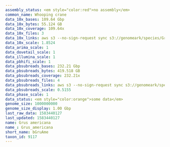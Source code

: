 ```yaml
---
assembly_status: <em style="color:red">no assembly</em>
common_name: Whooping crane
data_10x_bases: 109.64 Gbp
data_10x_bytes: 55.124 GB
data_10x_coverage: 109.64x
data_10x_files: 3
data_10x_links: aws s3 --no-sign-request sync s3://genomeark/species/Grus_americana/bGruAme1/genomic_data/10x/ .<br>
data_10x_scale: 1.8524
data_arima_scale: 1
data_dovetail_scale: 1
data_illumina_scale: 1
data_pbhifi_scale: 1
data_pbsubreads_bases: 232.21 Gbp
data_pbsubreads_bytes: 419.518 GB
data_pbsubreads_coverage: 232.21x
data_pbsubreads_files: 4
data_pbsubreads_links: aws s3 --no-sign-request sync s3://genomeark/species/Grus_americana/bGruAme1/genomic_data/pacbio/ . --exclude "*ccs.bam*"<br>
data_pbsubreads_scale: 0.5155
data_phase_scale: 1
data_status: <em style="color:orange">some data</em>
genome_size: 1000000000
genome_size_display: 1.00 Gbp
last_raw_data: 1583440127
last_updated: 1583440127
name: Grus americana
name_: Grus_americana
short_name: bGruAme
taxon_id: 9117
---
```

